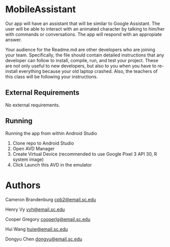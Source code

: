 # MobileAssistant

Our app will have an assistant that will be similar to Google Assistant. The user
will be able to interact with an animated character by talking to him/her with commands 
or conversations. The app will respond with an appropiate answer.

Your audience for the Readme.md are other developers who are joining your team.
Specifically, the file should contain detailed instructions that any developer
can follow to install, compile, run, and test your project. These are not only
useful to new developers, but also to you when you have to re-install everything
because your old laptop crashed. Also, the teachers of this class will be
following your instructions.

## External Requirements

No external requirements.

## Running

Running the app from within Android Studio
1. Clone repo to Android Studio
2. Open AVD Manager
3. Create Virtual Device (recommended to use Google Pixel 3 API 30, R system image)
4. Click Launch this AVD in the emulator

# Authors

Cameron Brandenburg cpb2@email.sc.edu

Henry Vy vyh@email.sc.edu

Cooper Gregory cooperlg@email.sc.edu

Hui Wang huiw@email.sc.edu

Dongyu Chen dongyu@email.sc.edu

